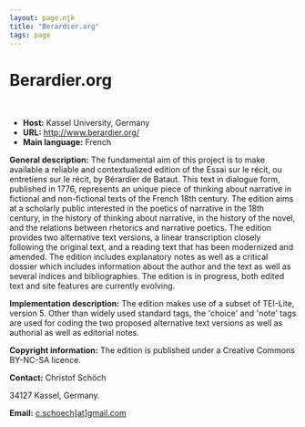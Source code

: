 ```yaml
---
layout: page.njk
title: "Berardier.org"
tags: page
---
```

# Berardier.org



 
 


* **Host:** Kassel University, Germany
* **URL:** <http://www.berardier.org/>
* **Main language:** French


**General description:** The fundamental aim of this project is to make available a reliable and contextualized
 edition of the Essai sur le récit, ou entretiens sur le récit, by Bérardier de Bataut.
 This text in dialogue form, published in 1776, represents an unique piece of thinking
 about narrative in fictional and non-fictional texts of the French 18th century. The
 edition aims at a scholarly public interested in the poetics of narrative in the 18th
 century, in the history of thinking about narrative, in the history of the novel,
 and the relations between rhetorics and narrative poetics. The edition provides two
 alternative text versions, a linear transcription closely following the original text,
 and a reading text that has been modernized and amended. The edition includes explanatory
 notes as well as a critical dossier which includes information about the author and
 the text as well as several indices and bibliographies. The edition is in progress,
 both edited text and site features are currently evolving.
 
 **Implementation description:** The edition makes use of a subset of TEI-Lite, version 5. Other than widely used standard
 tags, the 'choice' and 'note' tags are used for coding the two proposed alternative
 text versions as well as authorial as well as editorial notes.
 
 **Copyright information:** The edition is published under a Creative Commons BY-NC-SA licence.
 
 **Contact:** Christof Schöch
 

 34127 Kassel, Germany.
 
 **Email:** [c.schoech[at]gmail.com](mailto:c.schoech[at]gmail.com)
